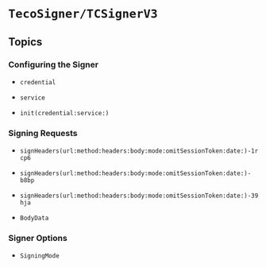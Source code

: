 # ``TecoSigner/TCSignerV3``

## Topics

### Configuring the Signer

- ``credential``
- ``service``

- ``init(credential:service:)``

### Signing Requests

- ``signHeaders(url:method:headers:body:mode:omitSessionToken:date:)-1rcp6``
- ``signHeaders(url:method:headers:body:mode:omitSessionToken:date:)-b8bp``
- ``signHeaders(url:method:headers:body:mode:omitSessionToken:date:)-39hja``

- ``BodyData``

### Signer Options

- ``SigningMode``
